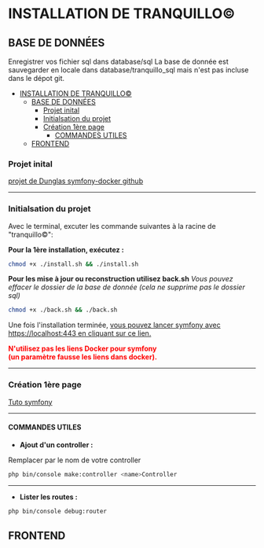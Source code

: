 # INSTALLATION DE TRANQUILLO©

## BASE DE DONNÉES

Enregistrer vos fichier sql dans database/sql
La base de donnée est sauvegarder en locale dans database/tranquillo_sql mais n'est pas incluse dans le dépot git.

<!-- TOC -->

- [INSTALLATION DE TRANQUILLO©](#installation-de-tranquillo)
  - [BASE DE DONNÉES](#base-de-données)
    - [Projet inital](#projet-inital)
    - [Initialsation du projet](#initialsation-du-projet)
    - [Création 1ère page](#création-1ère-page)
      - [COMMANDES UTILES](#commandes-utiles)
  - [FRONTEND](#frontend)

<!-- /TOC -->

### Projet inital

[projet de Dunglas symfony-docker github](https://github.com/dunglas/symfony-docker/)

---

### Initialsation du projet

Avec le terminal, excuter les commande suivantes à la racine de "tranquillo©":

**Pour la 1ère installation, exécutez :**

```bash
chmod +x ./install.sh && ./install.sh
```

**Pour les mise à jour ou reconstruction utilisez back.sh**
_Vous pouvez effacer le dossier de la base de donnée_
_(cela ne supprime pas le dossier sql)_

```bash
chmod +x ./back.sh && ./back.sh
```

Une fois l'installation terminée, [vous pouvez lancer symfony avec https://localhost:443 en cliquant sur ce lien.](https://localhost:443)

**<span style="color:red">N'utilisez pas les liens Docker pour symfony <br>(un paramètre fausse les liens dans docker).</span>**

---

### Création 1ère page

[Tuto symfony](https://symfony.com/doc/current/page_creation.html)

---

#### COMMANDES UTILES

- **Ajout d'un controller :**

Remplacer <name> par le nom de votre controller

```bash
php bin/console make:controller <name>Controller
```

---

- **Lister les routes :**

```bash
php bin/console debug:router
```

## FRONTEND
